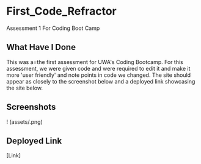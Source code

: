 # First_Code_Refractor
Assessment 1 For Coding Boot Camp
## What Have I Done
This was a=the first assessment for UWA's Coding Bootcamp. For this assessment, we were 
given code and were required to edit it and make it more 'user friendly' and note
points in code we changed. The site should appear as closely to the screenshot below and
a deployed link showcasing the site below. 

## Screenshots 
! (assets/.png)

## Deployed Link
[Link]
